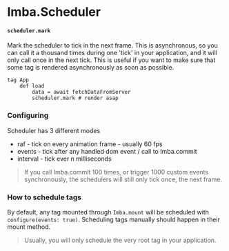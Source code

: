 # Imba.Scheduler

#### `scheduler.mark`

Mark the scheduler to tick in the next frame. This is asynchronous, so you can call it a thousand times during one 'tick' in your application, and it will only call once in the next tick. This is useful if you want to make sure that some tag is rendered asynchronously as soon as possible.

```imba
tag App
    def load
        data = await fetchDataFromServer
        scheduler.mark # render asap
```

### Configuring

Scheduler has 3 different modes

* raf - tick on every animation frame - usually 60 fps
* events - tick after any handled dom event / call to Imba.commit
* interval - tick ever n milliseconds

> If you call Imba.commit 100 times, or trigger 1000 custom events synchronously, the schedulers will still only tick once, the next frame.

### How to schedule tags

By default, any tag mounted through `Imba.mount` will be scheduled with `configure(events: true)`. Scheduling tags manually should happen in their mount method.

> Usually, you will only schedule the very root tag in your application.